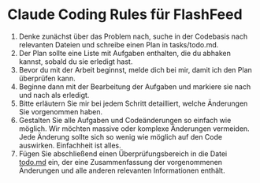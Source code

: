 # Claude Coding Rules für FlashFeed

1. Denke zunächst über das Problem nach, suche in der Codebasis nach relevanten Dateien und schreibe einen Plan in tasks/todo.md.
2. Der Plan sollte eine Liste mit Aufgaben enthalten, die du abhaken kannst, sobald du sie erledigt hast.
3. Bevor du mit der Arbeit beginnst, melde dich bei mir, damit ich den Plan überprüfen kann.
4. Beginne dann mit der Bearbeitung der Aufgaben und markiere sie nach und nach als erledigt.
5. Bitte erläutern Sie mir bei jedem Schritt detailliert, welche Änderungen Sie vorgenommen haben.
6. Gestalten Sie alle Aufgaben und Codeänderungen so einfach wie möglich. Wir möchten massive oder komplexe Änderungen vermeiden. Jede Änderung sollte sich so wenig wie möglich auf den Code auswirken. Einfachheit ist alles.
7. Fügen Sie abschließend einen Überprüfungsbereich in die Datei [todo.md](http://todo.md/) ein, der eine Zusammenfassung der vorgenommenen Änderungen und alle anderen relevanten Informationen enthält.